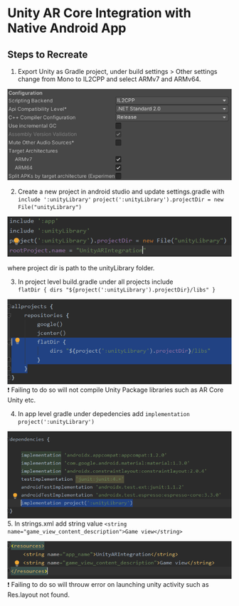 # Unity AR Core Integration with Native Android App

## Steps to Recreate
1. Export Unity as Gradle project, under build settings > Other settings change from Mono to IL2CPP and select ARMv7 and ARMv64.

![configuration unity](https://github.com/hazelWolf/DroidUnity/blob/master/images/configurationunity.png)

2. Create a new project in android studio and update settings.gradle with <br>`include ':unityLibrary'`
`project(':unityLibrary').projectDir = new File("unityLibrary")`

![Gradle settings](https://github.com/hazelWolf/DroidUnity/blob/master/images/settings_gradle.png)

where project dir is path to the unityLibrary folder.

3. In project level build.gradle under all projects include <br>
`flatDir {
            dirs "${project(':unityLibrary').projectDir}/libs"
        }`

![Project build gradle](https://github.com/hazelWolf/DroidUnity/blob/master/images/build_gradle_project.png)
:exclamation: Failing to do so will not compile Unity Package libraries such as AR Core Unity etc.

4. In app level gradle under depedencies add 
`implementation project(':unityLibrary')`

![App build gradle](https://github.com/hazelWolf/DroidUnity/blob/master/images/build_gradle_app.png)
5. In strings.xml add string value 
`<string name="game_view_content_description">Game view</string>`

![App build gradle](https://github.com/hazelWolf/DroidUnity/blob/master/images/strings_xml.png)
:exclamation: Failing to do so will throuw error on launching unity activity such as Res.layout not found.


